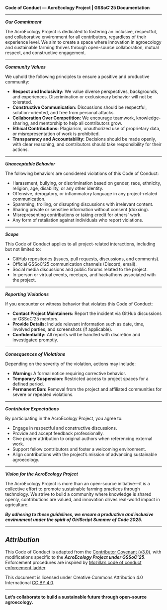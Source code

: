 **Code of Conduct — AcroEcology Project | GSSoC’25 Documentation**

---

***Our Commitment***

The AcroEcology Project is dedicated to fostering an inclusive, respectful, and collaborative environment for all contributors, regardless of their experience level. We aim to create a space where innovation in agroecology and sustainable farming thrives through open-source collaboration, mutual respect, and constructive engagement.

---

***Community Values***

We uphold the following principles to ensure a positive and productive community:
- **Respect and Inclusivity:** We value diverse perspectives, backgrounds, and experiences. Discrimination or exclusionary behavior will not be tolerated.
- **Constructive Communication:** Discussions should be respectful, solution-oriented, and free from personal attacks.
- **Collaboration Over Competition:** We encourage teamwork, knowledge-sharing, and mentorship to help all contributors grow.
- **Ethical Contributions:** Plagiarism, unauthorized use of proprietary data, or misrepresentation of work is prohibited.
- **Transparency and Accountability:** Decisions should be made openly, with clear reasoning, and contributors should take responsibility for their actions.

---

***Unacceptable Behavior***

The following behaviors are considered violations of this Code of Conduct:
- Harassment, bullying, or discrimination based on gender, race, ethnicity, religion, age, disability, or any other identity.
- Offensive, derogatory, or inflammatory language in any project-related communication.
- Spamming, trolling, or disrupting discussions with irrelevant content.
- Sharing private or sensitive information without consent (doxxing).
- Misrepresenting contributions or taking credit for others' work.
- Any form of retaliation against individuals who report violations.

----

***Scope***

This Code of Conduct applies to all project-related interactions, including but not limited to:
- GitHub repositories (issues, pull requests, discussions, and comments).
- Official GSSoC’25 communication channels (Discord, email).
- Social media discussions and public forums related to the project.
- In-person or virtual events, meetups, and hackathons associated with the project.

---

***Reporting Violations***

If you encounter or witness behavior that violates this Code of Conduct:
- **Contact Project Maintainers:** Report the incident via GitHub discussions or GSSoC’25 mentors.
- **Provide Details:** Include relevant information such as date, time, involved parties, and screenshots (if applicable).
- **Confidentiality:** All reports will be handled with discretion and investigated promptly.

---

***Consequences of Violations***

Depending on the severity of the violation, actions may include:
- **Warning:** A formal notice requiring corrective behavior.
- **Temporary Suspension:** Restricted access to project spaces for a defined period.
- **Permanent Ban:** Removal from the project and affiliated communities for severe or repeated violations.

---

***Contributor Expectations***

By participating in the AcroEcology Project, you agree to:
- Engage in respectful and constructive discussions.
- Provide and accept feedback professionally.
- Give proper attribution to original authors when referencing external work.
- Support fellow contributors and foster a welcoming environment.
- Align contributions with the project’s mission of advancing sustainable agroecology.

---

***Vision for the AcroEcology Project***

The AcroEcology Project is more than an open-source initiative—it is a collective effort to promote sustainable farming practices through technology. We strive to build a community where knowledge is shared openly, contributions are valued, and innovation drives real-world impact in agriculture.

***By adhering to these guidelines, we ensure a productive and inclusive environment under the spirit of GirlScript Summer of Code 2025.***

---

***Attribution***
- 
This Code of Conduct is adapted from the [Contributor Covenant (v3.0)](https://www.contributor-covenant.org/version/3/0/code_of_conduct/), with modifications specific to the ***AcroEcology Project under GSSoC’25***. Enforcement procedures are inspired by [Mozilla’s code of conduct enforcement ladder](https://github.com/mozilla/diversity).

This document is licensed under Creative Commons Attribution 4.0 International [CC BY 4.0](https://creativecommons.org/licenses/by/4.0/). 

---

**Let’s collaborate to build a sustainable future through open-source agroecology.**